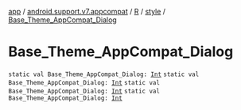 [app](../../../index.md) / [android.support.v7.appcompat](../../index.md) / [R](../index.md) / [style](index.md) / [Base_Theme_AppCompat_Dialog](.)

# Base_Theme_AppCompat_Dialog

`static val Base_Theme_AppCompat_Dialog: `[`Int`](https://kotlinlang.org/api/latest/jvm/stdlib/kotlin/-int/index.html)
`static val Base_Theme_AppCompat_Dialog: `[`Int`](https://kotlinlang.org/api/latest/jvm/stdlib/kotlin/-int/index.html)
`static val Base_Theme_AppCompat_Dialog: `[`Int`](https://kotlinlang.org/api/latest/jvm/stdlib/kotlin/-int/index.html)
`static val Base_Theme_AppCompat_Dialog: `[`Int`](https://kotlinlang.org/api/latest/jvm/stdlib/kotlin/-int/index.html)